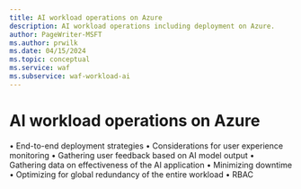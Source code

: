 ```yaml
---
title: AI workload operations on Azure
description: AI workload operations including deployment on Azure.
author: PageWriter-MSFT
ms.author: prwilk
ms.date: 04/15/2024
ms.topic: conceptual
ms.service: waf
ms.subservice: waf-workload-ai
---
```


# AI workload operations on Azure

•	End-to-end deployment strategies
•	Considerations for user experience monitoring
•	Gathering user feedback based on AI model output
•	Gathering data on effectiveness of the AI application
•	Minimizing downtime
•	Optimizing for global redundancy of the entire workload
•	RBAC

